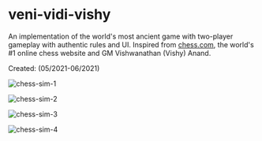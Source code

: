 # veni-vidi-vishy
An implementation of the world's most ancient game with two-player gameplay with authentic rules and UI. 
Inspired from [chess.com](https://www.chess.com/), the world's #1 online chess website and GM Vishwanathan (Vishy) Anand.

Created: (05/2021-06/2021)

![chess-sim-1](https://user-images.githubusercontent.com/80972100/125577202-2b3b2a96-d053-41c3-9b34-6fa9d1038310.PNG)

![chess-sim-2](https://user-images.githubusercontent.com/80972100/125577222-7cb03589-b100-4176-a3d0-17b12afd1924.PNG)

![chess-sim-3](https://user-images.githubusercontent.com/80972100/125577241-31999a14-e394-4b30-9c23-53f75c6f7707.PNG)

![chess-sim-4](https://user-images.githubusercontent.com/80972100/125577261-571090e0-4cde-441c-9a39-97ee4281d9d1.PNG)



